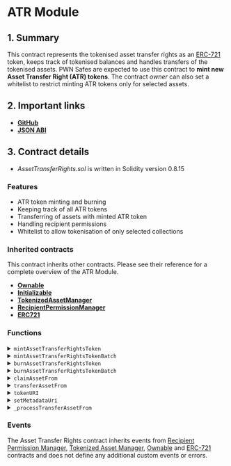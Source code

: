 # ATR Module

## 1. Summary

This contract represents the tokenised asset transfer rights as an [ERC-721](https://eips.ethereum.org/EIPS/eip-721) token, keeps track of tokenised balances and handles transfers of the tokenised assets. PWN Safes are expected to use this contract to **mint new Asset Transfer Right (ATR) tokens**. The contract _owner_ can also set a whitelist to restrict minting ATR tokens only for selected assets.&#x20;

## 2. Important links

* [**GitHub**](https://github.com/PWNFinance/pwn_safe/blob/main/src/module/AssetTransferRights.sol)
* [**JSON ABI**](/assets/AssetTransferRights.json)

## 3. Contract details

* _AssetTransferRights.sol_ is written in Solidity version 0.8.15

### Features

* ATR token minting and burning
* Keeping track of all ATR tokens
* Transferring of assets with minted ATR token
* Handling recipient permissions
* Whitelist to allow tokenisation of only selected collections

### Inherited contracts

This contract inherits other contracts. Please see their reference for a complete overview of the ATR Module.

* [**Ownable**](https://docs.openzeppelin.com/contracts/2.x/api/ownership#Ownable)
* [**Initializable**](https://docs.openzeppelin.com/contracts/4.x/api/proxy#Initializable)
* [**TokenizedAssetManager**](tokenized-asset-manager.md)
* [**RecipientPermissionManager**](recipient-permission-manager.md)
* [**ERC721**](https://eips.ethereum.org/EIPS/eip-721)

### Functions

<details>

<summary><code>mintAssetTransferRightsToken</code></summary>

#### Overview

This function is used to mint an ATR token. It has to be called by a valid PWN Safe, which is defined by the PWN Safe Factory `isValid` function. It is not permitted to tokenise transfer rights of ATR tokens or any tokens that have approved operators.&#x20;

This function takes one argument supplied by the PWN Safe Proxy:

* `MultiToken.Asset memory`**`asset`** - An asset struct (see [MultiToken](../../../../libraries/multitoken.md))

#### Implementation

```solidity
function mintAssetTransferRightsToken(MultiToken.Asset memory asset) public returns (uint256) {
	// Check that msg.sender is PWNSafe
	require(safeValidator.isValidSafe(msg.sender) == true, "Caller is not a PWNSafe");

	// Check that asset address is not zero address
	require(asset.assetAddress != address(0), "Attempting to tokenize zero address asset");

	// Check that asset address is not ATR contract address
	require(asset.assetAddress != address(this), "Attempting to tokenize ATR token");

	// Check that address is whitelisted
	require(whitelist.canBeTokenized(asset.assetAddress) == true, "Asset is not whitelisted");

	// Check that provided asset category is correct
	if (asset.category == MultiToken.Category.ERC20) {

		if (asset.assetAddress.supportsERC165()) {
			require(asset.assetAddress.supportsERC165InterfaceUnchecked(type(IERC20).interfaceId), "Invalid provided category");

		} else {

			// Fallback check for ERC20 tokens not implementing ERC165
			try IERC20(asset.assetAddress).totalSupply() returns (uint256) {
			} catch { revert("Invalid provided category"); }

		}

	} else if (asset.category == MultiToken.Category.ERC721) {
		require(asset.assetAddress.supportsInterface(type(IERC721).interfaceId), "Invalid provided category");

	} else if (asset.category == MultiToken.Category.ERC1155) {
		require(asset.assetAddress.supportsInterface(type(IERC1155).interfaceId), "Invalid provided category");

	} else {
		revert("Invalid provided category");
	}

	// Check that given asset is valid
	require(asset.isValid(), "Asset is not valid");

	// Check that asset collection doesn't have approvals
	require(atrGuard.hasOperatorFor(msg.sender, asset.assetAddress) == false, "Some asset from collection has an approval");

	// Check that ERC721 asset don't have approval
	if (asset.category == MultiToken.Category.ERC721) {
		address approved = IERC721(asset.assetAddress).getApproved(asset.id);
		require(approved == address(0), "Asset has an approved address");
	}

	// Check if asset can be tokenized
	require(_canBeTokenized(msg.sender, asset), "Insufficient balance to tokenize");

	// Set ATR token id
	uint256 atrTokenId = ++lastTokenId;

	// Store asset data
	_storeTokenizedAsset(atrTokenId, asset);

	// Update tokenized balance
	_increaseTokenizedBalance(atrTokenId, msg.sender, asset);

	// Mint ATR token
	_mint(msg.sender, atrTokenId);

	emit TransferViaATR(address(0), msg.sender, atrTokenId, asset);

	return atrTokenId;
}
```

</details>

<details>

<summary><code>mintAssetTransferRightsTokenBatch</code></summary>

#### Overview

In case a user wants to tokenise more than one asset it is recommended to use this function instead of calling `mintAssetTransferRightsToken` multiple times.&#x20;

This function takes one argument supplied by the PWN Safe Proxy:

* `MultiToken.Asset[] calldata`**`assets`** - An array of asset structs (see [MultiToken](../../../../libraries/multitoken.md))

#### Implementation

```solidity
function mintAssetTransferRightsTokenBatch(
	MultiToken.Asset[] calldata assets
) external {
	for (uint256 i; i < assets.length; ++i) {
		mintAssetTransferRightsToken(assets[i]);
	}
}
```

</details>

<details>

<summary><code>burnAssetTransferRightsToken</code></summary>

#### Overview

A user can call this function to burn an ATR token. This will allow the owner of the asset to transfer the asset without the ATR token again.&#x20;

This function takes one argument supplied by the caller:

* `uint256`**`atrTokenId`** - ID of the ATR token to burn

#### Implementation

```solidity
function burnAssetTransferRightsToken(uint256 atrTokenId) public {
	// Load asset
	MultiToken.Asset memory asset = assets[atrTokenId];

	// Check that token is indeed tokenized
	require(
		asset.assetAddress != address(0),
		"Asset transfer rights are not tokenized"
	);

	// Check that caller is ATR token owner
	require(
		ownerOf(atrTokenId) == msg.sender,
		"Caller is not ATR token owner"
	);

	if (isInvalid[atrTokenId] == false) {
		// Check asset balance
		require(
			asset.balanceOf(msg.sender) >= asset.amount,
			"Insufficient balance of a tokenize asset"
		);

		// Update tokenized balance
		require(
			_decreaseTokenizedBalance(atrTokenId, msg.sender, asset),
			"Tokenized asset is not in a safe"
		);

		emit TransferViaATR(msg.sender, address(0), atrTokenId, asset);
	}

	// Clear asset data
	_clearTokenizedAsset(atrTokenId);

	// Burn ATR token
	_burn(atrTokenId);
}
```

</details>

<details>

<summary><code>burnAssetTransferRightsTokenBatch</code></summary>

#### Overview

In case a user wants to burn more than one ATR token it is recommended to use this function instead of calling `burnAssetTransferRightsToken` multiple times.&#x20;

This function takes one argument supplied by the caller:

* `uint256[] calldata`**`atrTokenIds`** - Array of ATR token IDs to burn

#### Implementation

```solidity
function burnAssetTransferRightsTokenBatch(uint256[] calldata atrTokenIds)
	external
{
	for (uint256 i; i < atrTokenIds.length; ++i) {
		burnAssetTransferRightsToken(atrTokenIds[i]);
	}
}
```

</details>

<details>

<summary><code>claimAssetFrom</code></summary>

#### Overview

Transfer functions are divided into two separate ones to prevent the [_Stalking Attack_](../../security-considerations.md#stalking-attacks).

This function allows a holder of an ATR token to transfer the tokenised asset to the ATR token holder address. The caller can decide if the ATR token should be burned in the process. The caller can be any account if the ATR token is burned. If the ATR token is not burned, the caller has to be a valid PWN Safe.&#x20;

This function takes three arguments supplied by the caller:

* `address payable`**`from`** - Address of the PWN Safe, which holds the asset to be transferred
* `uint256`**`atrTokenId`** - ID of the ATR token corresponding to the asset to be transferred&#x20;
* `bool`**`burnToken`** - A flag to decide if the ATR token should be burned during the transfer process

#### Implementation

```solidity
function claimAssetFrom(
	address payable from,
	uint256 atrTokenId,
	bool burnToken
) external {
	// Load asset
	MultiToken.Asset memory asset = assets[atrTokenId];

	_initialChecks(asset, from, msg.sender, atrTokenId);

	// Process asset transfer
	_processTransferAssetFrom(
		asset,
		from,
		msg.sender,
		atrTokenId,
		burnToken
	);
}
```

</details>

<details>

<summary><code>transferAssetFrom</code></summary>

#### Overview

Transfer functions are divided into two separate ones to prevent the [_Stalking Attack_](../../security-considerations.md#stalking-attacks).

This function allows for a transfer of tokenised asset to an arbitrary address. Recipient Permission Manager is used to prevent the Stalking Attack. The permission can be granted on-chain, signed off-chain or via [ERC-1271](https://eips.ethereum.org/EIPS/eip-1271). The caller can also decide if the ATR token should be burned in the process.

This function takes five arguments supplied by the caller:

* `address payable`**`from`** - Address of the PWN Safe which holds the asset to be transferred
* `uint256`**`atrTokenId`** - ID of the ATR token corresponding to the asset to be transferred&#x20;
* `bool`**`burnToken`** - A flag to decide if the ATR token should be burned during the transfer process
* `RecipientPermission memory`**`permission`** - Struct representing recipient permission. (see [Recipient Permission Struct](recipient-permission-manager.md#recipient-permission-struct))
* `bytes calldata`**`permissionSignature`** - Signature of permission struct hash. Pass empty data in case of on-chain signature or usage of [ERC-1271](https://eips.ethereum.org/EIPS/eip-1271).

#### Implementation

```solidity
function transferAssetFrom(
	address payable from,
	uint256 atrTokenId,
	bool burnToken,
	RecipientPermission memory permission,
	bytes calldata permissionSignature
) external {
	// Load asset
	MultiToken.Asset memory asset = assets[atrTokenId];

	_initialChecks(asset, from, permission.recipient, atrTokenId);

	// Use valid permission
	_useValidPermission(msg.sender, asset, permission, permissionSignature);

	// Process asset transfer
	_processTransferAssetFrom(
		asset,
		from,
		permission.recipient,
		atrTokenId,
		burnToken
	);
}
```

</details>

<details>

<summary><code>tokenURI</code></summary>

#### Overview

This function is used to retrieve ATR token metadata URI.&#x20;

This function takes one argument supplied by the called:

* `uint256`**`tokenId`** - The new URI to set

#### Implementation

```solidity
function tokenURI(
	uint256 tokenId
) public view override returns (string memory) {
	_requireMinted(tokenId);
	return _metadataUri;
}

```

</details>

<details>

<summary><code>setMetadataUri</code></summary>

#### Overview

This function is used to set metadata URI for the ATR token. It can only be called by the owner.&#x20;

This function takes one argument supplied by the owner:

* `string memory`**`metadataUri`** - The new URI to set

#### Implementation

```solidity
function setMetadataUri(string memory metadataUri) external onlyOwner {
	_metadataUri = metadataUri;
}
```

</details>

<details>

<summary><code>_processTransferAssetFrom</code></summary>

**Overview**

Function to process the actual transfer of assets which have their transfer rights tokenised. It is called only by the `claimAssetFrom` and `transferAssetFrom` functions. &#x20;

This function takes five arguments supplied by the ATR Module:

* `address payable`**`from`** - Address of the PWN Safe which holds the asset to be transferred
* `uint256`**`atrTokenId`** - ID of the ATR token corresponding to the asset to be transferred&#x20;
* `bool`**`burnToken`** - A flag to decide if the ATR token should be burned during the transfer process
* `RecipientPermission memory`**`permission`** - Struct representing recipient permission. (see [Recipient Permission Struct](recipient-permission-manager.md#recipient-permission-struct))
* `bytes calldata`**`permissionSignature`** - Signature of permission struct hash. Pass empty data in case of on-chain signature or usage of [ERC-1271](https://eips.ethereum.org/EIPS/eip-1271).

**Implementation**

```solidity
function _processTransferAssetFrom(
	MultiToken.Asset memory asset,
	address payable from,
	address to,
	uint256 atrTokenId,
	bool burnToken
) private {
	// Update tokenized balance (would fail for invalid ATR token)
	require(
		_decreaseTokenizedBalance(atrTokenId, from, asset),
		"Asset is not in a target safe"
	);

	if (burnToken == true) {
		// Burn the ATR token
		_clearTokenizedAsset(atrTokenId);

		_burn(atrTokenId);
	} else {
		// Fail if recipient is not PWNSafe
		require(
			safeValidator.isValidSafe(to) == true,
			"Attempting to transfer asset to non PWNSafe address"
		);

		// Check that recipient doesn't have approvals for the token collection
		require(
			atrGuard.hasOperatorFor(to, asset.assetAddress) == false,
			"Receiver has approvals set for an asset"
		);

		// Update tokenized balance
		_increaseTokenizedBalance(atrTokenId, to, asset);
	}

	// Transfer asset from `from` safe
	bool success = GnosisSafe(from).execTransactionFromModule({
		to: asset.assetAddress,
		value: 0,
		data: asset.transferAssetFromCalldata(from, to, true),
		operation: Enum.Operation.Call
	});
	require(success, "Asset transfer failed");

	emit TransferViaATR(
		from,
		burnToken ? address(0) : to,
		atrTokenId,
		asset
	);
}

```

</details>

### Events

The Asset Transfer Rights contract inherits events from [Recipient Permission Manager](recipient-permission-manager.md), [Tokenized Asset Manager](tokenized-asset-manager.md), [Ownable](https://docs.zeppelinos.org/docs/2.2.0/openzeppelin-solidity\_ownership\_ownable) and [ERC-721](https://eips.ethereum.org/EIPS/eip-721) contracts and does not define any additional custom events or errors.
